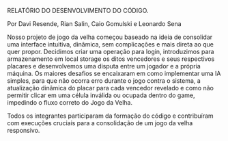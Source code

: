 RELATÓRIO DO DESENVOLVIMENTO DO CÓDIGO.

Por Davi Resende, Rian Salin, Caio Gomulski e Leonardo Sena

  Nosso projeto de jogo da velha começou baseado na ideia de consolidar uma interface intuitiva, dinâmica, sem complicações e mais direta ao que quer propor. Decidimos criar uma operação para login, introduzimos para armazenamento em local storage os ditos vencedores e seus respectivos placares e desenvolvemos uma disputa entre um jogador e a própria máquina. Os maiores desafios se encaixaram em como implementar uma IA simples, para que não ocorra erro durante o jogo contra o sistema, a atualização dinâmica do placar para cada vencedor revelado e como não permitir clicar em uma célula inválida ou ocupada dentro do game, impedindo o fluxo correto do Jogo da Velha.

Todos os integrantes participaram da formação do código e contribuíram com execuções cruciais para a consolidação de um jogo da velha responsivo.

